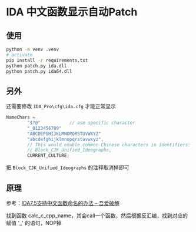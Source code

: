 # IDA 中文函数显示自动Patch

## 使用

```sh
python -m venv .venv
# activate
pip install -r requirements.txt
python patch.py ida.dll
python patch.py ida64.dll
```

## 另外

还需要修改 `IDA_Pro\cfg\ida.cfg` 才能正常显示

```c
NameChars =
        "$?@"           // asm specific character
        "_0123456789"
        "ABCDEFGHIJKLMNOPQRSTUVWXYZ"
        "abcdefghijklmnopqrstuvwxyz",
        // This would enable common Chinese characters in identifiers:
        // Block_CJK_Unified_Ideographs,
        CURRENT_CULTURE;
```

把 `Block_CJK_Unified_Ideographs` 的注释取消掉即可

## 原理

参考：[IDA7.5支持中文函数命名的办法 - 吾爱破解](https://www.52pojie.cn/thread-1414525-1-1.html)

找到函数 calc_c_cpp_name，其会call一个函数，然后根据反汇编，找到对应的赋值 '_' 的语句，NOP掉